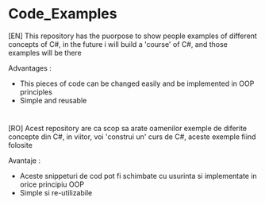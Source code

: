 # Code_Examples

[EN] This repository has the puorpose to show people examples of different concepts of C#, in the future i will build a 'course' of C#, and those examples will be there

Advantages : 
  - This pieces of code can be changed easily and be implemented in OOP principles
  - Simple and reusable

#

[RO] Acest repository are ca scop sa arate oamenilor exemple de diferite concepte din C#, in viitor, voi 'construi un' curs de C#, aceste exemple fiind folosite

Avantaje :
  - Aceste snippeturi de cod pot fi schimbate cu usurinta si implementate in orice principiu OOP
  - Simple si re-utilizabile
